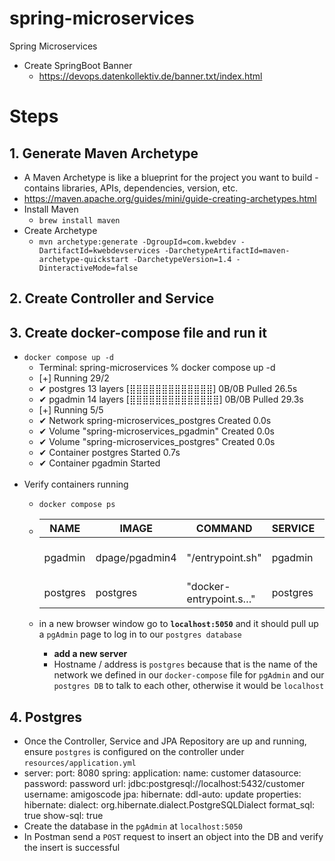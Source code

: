 # spring-microservices
Spring Microservices

- Create SpringBoot Banner
  - https://devops.datenkollektiv.de/banner.txt/index.html

# Steps

## 1. Generate Maven Archetype
- A Maven Archetype is like a blueprint for the project you want to build - contains libraries, APIs, dependencies, version, etc.
- https://maven.apache.org/guides/mini/guide-creating-archetypes.html
- Install Maven
  - `brew install maven`
- Create Archetype
  - `mvn archetype:generate -DgroupId=com.kwebdev -DartifactId=kwebdevservices -DarchetypeArtifactId=maven-archetype-quickstart -DarchetypeVersion=1.4 -DinteractiveMode=false`

## 2. Create Controller and Service

## 3. Create docker-compose file and run it
  - `docker compose up -d`
    - Terminal: spring-microservices % docker compose up -d
    -  [+] Running 29/2
    -  ✔ postgres 13 layers [⣿⣿⣿⣿⣿⣿⣿⣿⣿⣿⣿⣿⣿]      0B/0B      Pulled                                                                                                                                            26.5s
    -  ✔ pgadmin 14 layers [⣿⣿⣿⣿⣿⣿⣿⣿⣿⣿⣿⣿⣿⣿]      0B/0B      Pulled                                                                                                                                            29.3s
    -  [+] Running 5/5
    -  ✔ Network spring-microservices_postgres   Created                                                                                                                                                       0.0s
    -  ✔ Volume "spring-microservices_pgadmin"   Created                                                                                                                                                       0.0s
    -  ✔ Volume "spring-microservices_postgres"  Created                                                                                                                                                       0.0s
    -  ✔ Container postgres                      Started                                                                                                                                                       0.7s
    -  ✔ Container pgadmin                       Started  
    <br>
  - Verify containers running
    - `docker compose ps`
  
    - | NAME | IMAGE    |           COMMAND         |         SERVICE       |      CREATED      |       STATUS         |     PORTS |
      | ----- | ----- | ----- | -----| ----- | ----- | ----- |
      | pgadmin      |       dpage/pgadmin4  |    "/entrypoint.sh"      |   pgadmin     |        3 minutes ago   |    Up 3 minutes   |     443/tcp, 0.0.0.0:5050->80/tcp |
      | postgres     |       postgres       |     "docker-entrypoint.s…" |  postgres      |      3 minutes ago   |    Up 3 minutes   |     0.0.0.0:5432->5432/tcp |
    
    - in a new browser window go to **`localhost:5050`** and it should pull up a `pgAdmin` page to log in to our `postgres database`
        - **add a new server**
        - Hostname / address is `postgres` because that is the name of the network we defined in our `docker-compose` file for `pgAdmin` and our `postgres DB` to talk to each other, otherwise it would be `localhost`

## 4. Postgres
  - Once the Controller, Service and JPA Repository are up and running, ensure `postgres` is configured on the controller under `resources/application.yml`
  - server:
    port: 8080
    spring:
    application:
    name: customer
    datasource:
    password: password
    url: jdbc:postgresql://localhost:5432/customer
    username: amigoscode
    jpa:
    hibernate:
    ddl-auto: update
    properties:
    hibernate:
    dialect: org.hibernate.dialect.PostgreSQLDialect
    format_sql: true
    show-sql: true 
  - Create the database in the `pgAdmin` at `localhost:5050`
  - In Postman send a `POST` request to insert an object into the DB and verify the insert is successful